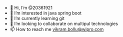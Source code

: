 - 👋 Hi, I’m @20361921
- 👀 I’m interested in java spring boot
- 🌱 I’m currently learning git
- 💞️ I’m looking to collaborate on multipul technologies
- 📫 How to reach me vikram.bollu@wipro.com

<!---
20361921/20361921 is a ✨ special ✨ repository because its `README.md` (this file) appears on your GitHub profile.
You can click the Preview link to take a look at your changes.
--->
